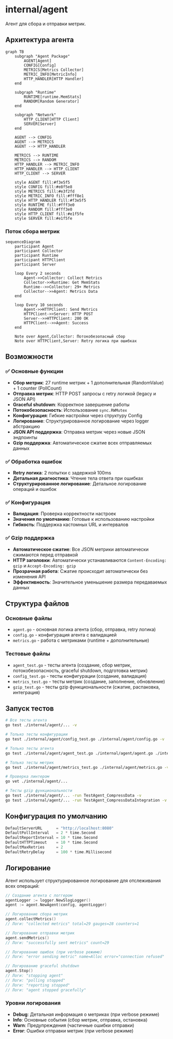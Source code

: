 # internal/agent

Агент для сбора и отправки метрик.

## Архитектура агента

```mermaid
graph TB
    subgraph "Agent Package"
        AGENT[Agent]
        CONFIG[Config]
        METRICS[Metrics Collector]
        METRIC_INFO[MetricInfo]
        HTTP_HANDLER[HTTP Handler]
    end
    
    subgraph "Runtime"
        RUNTIME[runtime.MemStats]
        RANDOM[Random Generator]
    end
    
    subgraph "Network"
        HTTP_CLIENT[HTTP Client]
        SERVER[Server]
    end
    
    AGENT --> CONFIG
    AGENT --> METRICS
    AGENT --> HTTP_HANDLER
    
    METRICS --> RUNTIME
    METRICS --> RANDOM
    HTTP_HANDLER --> METRIC_INFO
    HTTP_HANDLER --> HTTP_CLIENT
    HTTP_CLIENT --> SERVER
    
    style AGENT fill:#f3e5f5
    style CONFIG fill:#e8f5e8
    style METRICS fill:#e3f2fd
    style METRIC_INFO fill:#fff8e1
    style HTTP_HANDLER fill:#f3e5f5
    style RUNTIME fill:#fff3e0
    style RANDOM fill:#fff3e0
    style HTTP_CLIENT fill:#e1f5fe
    style SERVER fill:#e1f5fe
```

### Поток сбора метрик

```mermaid
sequenceDiagram
    participant Agent
    participant Collector
    participant Runtime
    participant HTTPClient
    participant Server
    
    loop Every 2 seconds
        Agent->>Collector: Collect Metrics
        Collector->>Runtime: Get MemStats
        Runtime-->>Collector: 29+ Metrics
        Collector-->>Agent: Metrics Data
    end
    
    loop Every 10 seconds
        Agent->>HTTPClient: Send Metrics
        HTTPClient->>Server: HTTP POST
        Server-->>HTTPClient: 200 OK
        HTTPClient-->>Agent: Success
    end
    
    Note over Agent,Collector: Потокобезопасный сбор
    Note over HTTPClient,Server: Retry логика при ошибках
```

## Возможности

### ✅ Основные функции
- **Сбор метрик**: 27 runtime метрик + 1 дополнительная (RandomValue) + 1 counter (PollCount)
- **Отправка метрик**: HTTP POST запросы с retry логикой (legacy и JSON API)
- **Graceful shutdown**: Корректное завершение работы
- **Потокобезопасность**: Использование `sync.RWMutex`
- **Конфигурация**: Гибкие настройки через структуру Config
- **Логирование**: Структурированное логирование через logger абстракцию
- **JSON API поддержка**: Отправка метрик через новые JSON эндпоинты
- **Gzip поддержка**: Автоматическое сжатие всех отправляемых данных

### ✅ Обработка ошибок
- **Retry логика**: 2 попытки с задержкой 100ms
- **Детальная диагностика**: Чтение тела ответа при ошибках
- **Структурированное логирование**: Детальное логирование операций и ошибок

### ✅ Конфигурация
- **Валидация**: Проверка корректности настроек
- **Значения по умолчанию**: Готовые к использованию настройки
- **Гибкость**: Поддержка кастомных URL и интервалов

### ✅ Gzip поддержка
- **Автоматическое сжатие**: Все JSON метрики автоматически сжимаются перед отправкой
- **HTTP заголовки**: Автоматически устанавливаются `Content-Encoding: gzip` и `Accept-Encoding: gzip`
- **Прозрачная работа**: Сжатие происходит автоматически без изменения API
- **Эффективность**: Значительное уменьшение размера передаваемых данных

## Структура файлов

### Основные файлы
- `agent.go` - основная логика агента (сбор, отправка, retry логика)
- `config.go` - конфигурация агента с валидацией
- `metrics.go` - работа с метриками (runtime + дополнительные)

### Тестовые файлы
- `agent_test.go` - тесты агента (создание, сбор метрик, потокобезопасность, graceful shutdown, подготовка метрик)
- `config_test.go` - тесты конфигурации (создание, валидация)
- `metrics_test.go` - тесты метрик (создание, заполнение, обновление)
- `gzip_test.go` - тесты gzip функциональности (сжатие, распаковка, интеграция)

## Запуск тестов

```bash
# Все тесты агента
go test ./internal/agent/... -v

# Только тесты конфигурации
go test ./internal/agent/config_test.go ./internal/agent/config.go -v

# Только тесты агента
go test ./internal/agent/agent_test.go ./internal/agent/agent.go ./internal/agent/config.go ./internal/agent/metrics.go -v

# Только тесты метрик
go test ./internal/agent/metrics_test.go ./internal/agent/metrics.go -v

# Проверка линтером
go vet ./internal/agent/...

# Тесты gzip функциональности
go test ./internal/agent/... -run TestAgent_CompressData -v
go test ./internal/agent/... -run TestAgent_CompressDataIntegration -v
```

## Конфигурация по умолчанию

```go
DefaultServerURL      = "http://localhost:8080"
DefaultPollInterval   = 2 * time.Second
DefaultReportInterval = 10 * time.Second
DefaultHTTPTimeout    = 10 * time.Second
DefaultMaxRetries     = 2
DefaultRetryDelay     = 100 * time.Millisecond
```

## Логирование

Агент использует структурированное логирование для отслеживания всех операций:

```go
// Создание агента с логгером
agentLogger := logger.NewSlogLogger()
agent := agent.NewAgent(config, agentLogger)

// Логирование сбора метрик
agent.collectMetrics()
// Логи: "collected metrics" total=29 gauges=28 counters=1

// Логирование отправки метрик
agent.sendMetrics()
// Логи: "successfully sent metrics" count=29

// Логирование ошибок (при verbose режиме)
// Логи: "error sending metric" name=Alloc error="connection refused"

// Логирование graceful shutdown
agent.Stop()
// Логи: "stopping agent"
// Логи: "polling stopped"  
// Логи: "reporting stopped"
// Логи: "agent stopped gracefully"
```

### Уровни логирования

- **Debug**: Детальная информация о метриках (при verbose режиме)
- **Info**: Основные события (сбор метрик, отправка, остановка)
- **Warn**: Предупреждения (частичные ошибки отправки)
- **Error**: Ошибки отправки метрик (при verbose режиме)
